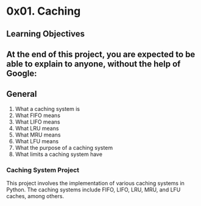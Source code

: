 # 0x01. Caching

## Learning Objectives

## At the end of this project, you are expected to be able to explain to anyone, without the help of Google:

## General

1. What a caching system is
2. What FIFO means
3. What LIFO means
4. What LRU means
5. What MRU means
6. What LFU means
7. What the purpose of a caching system
8. What limits a caching system have

### Caching System Project

This project involves the implementation of various caching systems in Python.
The caching systems include FIFO, LIFO, LRU, MRU, and LFU caches, among others.
